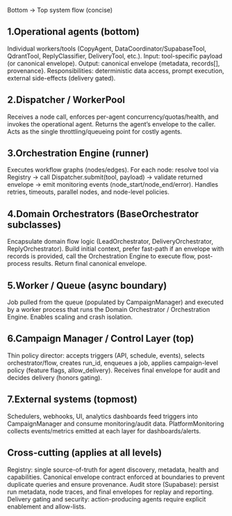 Bottom → Top system flow (concise)

## 1.Operational agents (bottom)

Individual workers/tools (CopyAgent, DataCoordinator/SupabaseTool, QdrantTool, ReplyClassifier, DeliveryTool, etc.).
Input: tool-specific payload (or canonical envelope). Output: canonical envelope {metadata, records[], provenance}.
Responsibilities: deterministic data access, prompt execution, external side-effects (delivery gated).

## 2.Dispatcher / WorkerPool

Receives a node call, enforces per-agent concurrency/quotas/health, and invokes the operational agent.
Returns the agent’s envelope to the caller.
Acts as the single throttling/queueing point for costly agents.

## 3.Orchestration Engine (runner)

Executes workflow graphs (nodes/edges).
For each node: resolve tool via Registry → call Dispatcher.submit(tool, payload) → validate returned envelope → emit monitoring events (node_start/node_end/error).
Handles retries, timeouts, parallel nodes, and node-level policies.

## 4.Domain Orchestrators (BaseOrchestrator subclasses)

Encapsulate domain flow logic (LeadOrchestrator, DeliveryOrchestrator, ReplyOrchestrator).
Build initial context, prefer fast-path if an envelope with records is provided, call the Orchestration Engine to execute flow, post-process results.
Return final canonical envelope.

## 5.Worker / Queue (async boundary)

Job pulled from the queue (populated by CampaignManager) and executed by a worker process that runs the Domain Orchestrator / Orchestration Engine.
Enables scaling and crash isolation.

## 6.Campaign Manager / Control Layer (top)

Thin policy director: accepts triggers (API, schedule, events), selects orchestrator/flow, creates run_id, enqueues a job, applies campaign-level policy (feature flags, allow_delivery).
Receives final envelope for audit and decides delivery (honors gating).

## 7.External systems (topmost)

Schedulers, webhooks, UI, analytics dashboards feed triggers into CampaignManager and consume monitoring/audit data.
PlatformMonitoring collects events/metrics emitted at each layer for dashboards/alerts.

## Cross-cutting (applies at all levels)

Registry: single source-of-truth for agent discovery, metadata, health and capabilities.
Canonical envelope contract enforced at boundaries to prevent duplicate queries and ensure provenance.
Audit store (Supabase): persist run metadata, node traces, and final envelopes for replay and reporting.
Delivery gating and security: action-producing agents require explicit enablement and allow-lists.